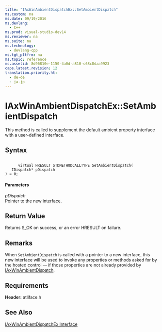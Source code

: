 ```yaml
---
title: "IAxWinAmbientDispatchEx::SetAmbientDispatch"
ms.custom: na
ms.date: 09/19/2016
ms.devlang: 
  - C++
ms.prod: visual-studio-dev14
ms.reviewer: na
ms.suite: na
ms.technology: 
  - devlang-cpp
ms.tgt_pltfrm: na
ms.topic: reference
ms.assetid: 8d96810e-1150-4a0d-a810-c68c8daa9923
caps.latest.revision: 12
translation.priority.ht: 
  - de-de
  - ja-jp
---
```

# IAxWinAmbientDispatchEx::SetAmbientDispatch
This method is called to supplement the default ambient property interface with a user-defined interface.  
  
## Syntax  
  
```  
  
      virtual HRESULT STDMETHODCALLTYPE SetAmbientDispatch(  
   IDispatch* pDispatch  
) = 0;  
```  
  
#### Parameters  
 *pDispatch*  
 Pointer to the new interface.  
  
## Return Value  
 Returns S_OK on success, or an error HRESULT on failure.  
  
## Remarks  
 When `SetAmbientDispatch` is called with a pointer to a new interface, this new interface will be used to invoke any properties or methods asked for by the hosted control — if those properties are not already provided by [IAxWinAmbientDispatch](../vs140/IAxWinAmbientDispatch-Interface.md).  
  
## Requirements  
 **Header:** atliface.h  
  
## See Also  
 [IAxWinAmbientDispatchEx Interface](../vs140/IAxWinAmbientDispatchEx-Interface.md)